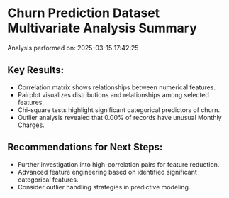 # Churn Prediction Dataset Multivariate Analysis Summary

Analysis performed on: 2025-03-15 17:42:25

## Key Results:
- Correlation matrix shows relationships between numerical features.
- Pairplot visualizes distributions and relationships among selected features.
- Chi-square tests highlight significant categorical predictors of churn.
- Outlier analysis revealed that 0.00% of records have unusual Monthly Charges.

## Recommendations for Next Steps:
- Further investigation into high-correlation pairs for feature reduction.
- Advanced feature engineering based on identified significant categorical features.
- Consider outlier handling strategies in predictive modeling.

